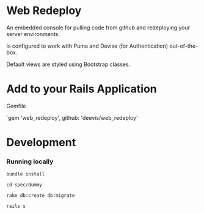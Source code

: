 # Web Redeploy

An embedded console for pulling code from github and redeploying your server environments.

Is configured to work with Puma and Devise (for Authentication) out-of-the-box.

Default views are styled using Bootstrap classes.



# Add to your Rails Application

Gemfile

`gem 'web_redeploy', github: 'deevis/web_redeploy' 




# Development

### Running locally

`bundle install`

`cd spec/dummy`

`rake db:create db:migrate`

`rails s`
